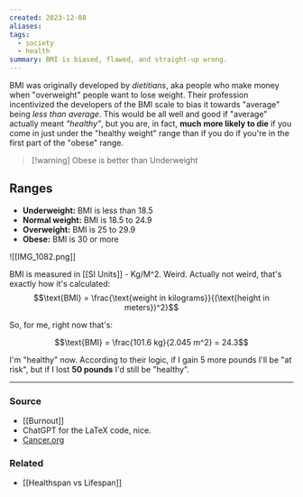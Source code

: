 ```yaml
---
created: 2023-12-08
aliases: 
tags:
  - society
  - health
summary: BMI is biased, flawed, and straight-up wrong.
---
```

BMI was originally developed by *dietitians*, aka people who make money when "overweight" people want to lose weight. Their profession incentivized the developers of the BMI scale to bias it towards "average" being *less than average*. This would be all well and good if "average" actually meant *"healthy"*, but you are, in fact, **much more likely to die** if you come in just under the "healthy weight" range than if you do if you're in the first part of the "obese" range.

> [!warning] Obese is better than Underweight

## Ranges
- **Underweight:** BMI is less than 18.5
- **Normal weight:** BMI is 18.5 to 24.9
- **Overweight:** BMI is 25 to 29.9
- **Obese:** BMI is 30 or more

![[IMG_1082.png]]

BMI is measured in [[SI Units]] - Kg/M^2. Weird. Actually not weird, that's exactly how it's calculated:
$$\text{BMI} = \frac{\text{weight in kilograms}}{(\text{height in meters})^2}$$

So, for me, right now that's:

$$\text{BMI} = \frac{101.6 kg}{2.045 m^2} = 24.3$$

I'm "healthy" now. According to their logic, if I gain 5 more pounds I'll be "at risk", but if I lost **50 pounds** I'd still be "healthy".

---
### Source
- [[Burnout]]
- ChatGPT for the LaTeX code, nice.
- [Cancer.org](https://www.cancer.org/cancer/risk-prevention/diet-physical-activity/body-weight-and-cancer-risk/adult-bmi.html)

### Related
- [[Healthspan vs Lifespan]]